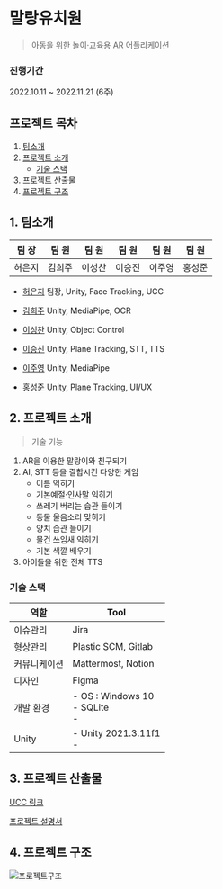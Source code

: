# 말랑유치원
> 아동을 위한 놀이·교육용 AR 어플리케이션

### 진행기간

2022.10.11 ~ 2022.11.21 (6주)

## 프로젝트 목차
1. [팀소개](#1-팀소개)
2. [프로젝트 소개](#2-프로젝트-소개)
   - [기술 스택](#기술-스택)
3. [프로젝트 산출물](#3-프로젝트-산출물)
4. [프로젝트 구조](#4-프로젝트-구조)

## 1. 팀소개

| 팀 장  | 팀 원 | 팀 원  | 팀 원  | 팀 원  | 팀 원  |
| :--------: | :--------: | :--------: | :--------: | :--------: | :--------: |
|   허은지   |   김희주   |   이성찬   |   이승진   |   이주영   |   홍성준 |

- [허은지](https://github.com/hxxejx) 팀장, Unity, Face Tracking, UCC

- [김희주](https://github.com/heeejoo0518) Unity, MediaPipe, OCR
- [이성찬](https://github.com/seongchanleelee) Unity, Object Control
- [이승진](https://github.com/lapera00) Unity, Plane Tracking, STT, TTS
- [이주영](https://github.com/jyoungl) Unity, MediaPipe
- [홍성준](https://github.com/yiso22) Unity, Plane Tracking, UI/UX

## 2. 프로젝트 소개

> 기술 기능
1. AR을 이용한 말랑이와 친구되기
2. AI, STT 등을 결합시킨 다양한 게임
   - 이름 익히기
   - 기본예절·인사말 익히기
   - 쓰레기 버리는 습관 들이기
   - 동물 울음소리 맞히기
   - 양치 습관 들이기
   - 물건 쓰임새 익히기
   - 기본 색깔 배우기
3. 아이들을 위한 전체 TTS

### 기술 스택
| 역할         | Tool                                                         |
| ------------ | ------------------------------------------------------------ |
| 이슈관리     | Jira                                                         |
| 형상관리     | Plastic SCM, Gitlab                                          |
| 커뮤니케이션 | Mattermost, Notion                                           |
| 디자인       | Figma                                                        |
| 개발 환경    | - OS : Windows 10<br/>- SQLite<br/>-   |
| Unity        | - Unity 2021.3.11f1<br/>-                |


## 3. 프로젝트 산출물

[UCC 링크](https://youtu.be/BCH0hkjmk6o)

[프로젝트 설명서](https://ruddy-hide-9de.notion.site/101979e1877942fdaf0be5b9df4753c5)

## 4. 프로젝트 구조

<img src="https://i.ibb.co/YcCpMVB/architecture.png" alt="프로젝트구조" />

